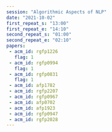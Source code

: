 ```yaml
---
session: "Algorithmic Aspects of NLP"
date: "2021-10-02" 
first_repeat_s: "13:00" 
first_repeat_e: "14:10" 
second_repeat_s: "01:00" 
second_repeat_e: "02:10"
papers:
 - acm_id: rgfp1226
   flag: 1
 - acm_id: rgfp0994
   flag: 1
 - acm_id: rgfp0831
   flag: 1
 - acm_id: afp1782
 - acm_id: rgfp2207
 - acm_id: rgfp0967
 - acm_id: afp0702
 - acm_id: afp1923
 - acm_id: rgfp0947
 - acm_id: rgfp2028
---
```


